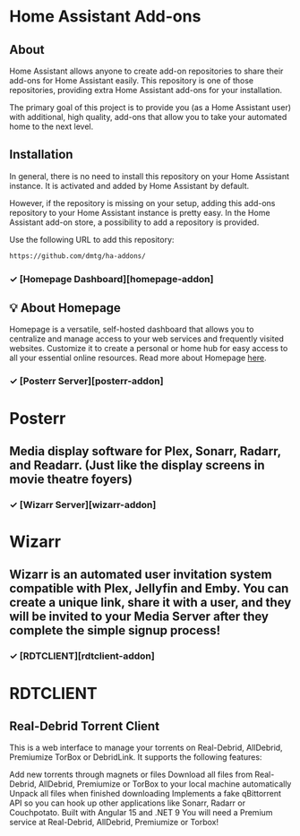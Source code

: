 # Home Assistant Add-ons

## About

Home Assistant allows anyone to create add-on repositories to share their
add-ons for Home Assistant easily. This repository is one of those repositories,
providing extra Home Assistant add-ons for your installation.

The primary goal of this project is to provide you (as a Home Assistant user)
with additional, high quality, add-ons that allow you to take your automated
home to the next level.

## Installation

In general, there is no need to install this repository on your
Home Assistant instance. It is activated and added by Home Assistant
by default.

However, if the repository is missing on your setup, adding this add-ons
repository to your Home Assistant instance is pretty easy. In the
Home Assistant add-on store, a possibility to add a repository is provided.

Use the following URL to add this repository:

```txt
https://github.com/dmtg/ha-addons/
```
### &#10003; [Homepage Dashboard][homepage-addon]
## 💡 About Homepage
Homepage is a versatile, self-hosted dashboard that allows you to centralize and manage access to your web services and frequently visited websites. Customize it to create a personal or home hub for easy access to all your essential online resources. Read more about Homepage [here](https://gethomepage.dev/).

### &#10003; [Posterr Server][posterr-addon]
# Posterr
## Media display software for Plex, Sonarr, Radarr, and Readarr. (Just like the display screens in movie theatre foyers)

### &#10003; [Wizarr Server][wizarr-addon]
# Wizarr
## Wizarr is an automated user invitation system compatible with Plex, Jellyfin and Emby. You can create a unique link, share it with a user, and they will be invited to your Media Server after they complete the simple signup process!

### &#10003; [RDTCLIENT][rdtclient-addon]
# RDTCLIENT
## Real-Debrid Torrent Client
This is a web interface to manage your torrents on Real-Debrid, AllDebrid, Premiumize TorBox or DebridLink. It supports the following features:

Add new torrents through magnets or files
Download all files from Real-Debrid, AllDebrid, Premiumize or TorBox to your local machine automatically
Unpack all files when finished downloading
Implements a fake qBittorrent API so you can hook up other applications like Sonarr, Radarr or Couchpotato.
Built with Angular 15 and .NET 9
You will need a Premium service at Real-Debrid, AllDebrid, Premiumize or Torbox!

